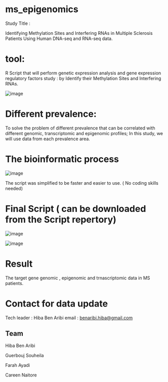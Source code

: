 # ms_epigenomics
Study Title :

Identifying Methylation Sites and Interfering RNAs in Multiple Sclerosis Patients Using Human DNA-seq and RNA-seq data.

# tool:
R Script that will perform genetic expression analysis and gene expression regulatory factors study :  by Identify their Methylation Sites and Interfering RNAs.


![image](https://user-images.githubusercontent.com/73958439/163398003-6bf70d81-f514-4362-885b-34536a1352cf.png)


# Different prevalence:

To solve the problem of different prevalence that can be correlated with different genomic, transcriptomic and epigenomic profiles; 
In this study, we will use data from each prevalence area.


# The bioinformatic process
![image](https://user-images.githubusercontent.com/73958439/163401094-1077cd38-4422-403a-8e66-6c13089af08d.png)


The script was simplified to be faster and easier to use. ( No coding skills needed)

# Final Script ( can be downloaded from the Script repertory)


![image](https://user-images.githubusercontent.com/73958439/163393796-f620e936-2338-4934-abcd-9d1e1c3a1c4e.png)


![image](https://user-images.githubusercontent.com/73958439/163393877-312eec89-95ce-48d3-930a-24d2994dcd72.png)



# Result 
The target gene genomic , epigenomic and trnascriptomic data in MS patients.


# Contact for data update 
Tech leader : Hiba Ben Aribi
email : benaribi.hiba@gmail.com


## Team 
Hiba Ben Aribi

Guerbouj Souheila

Farah Ayadi

Careen Naitore



